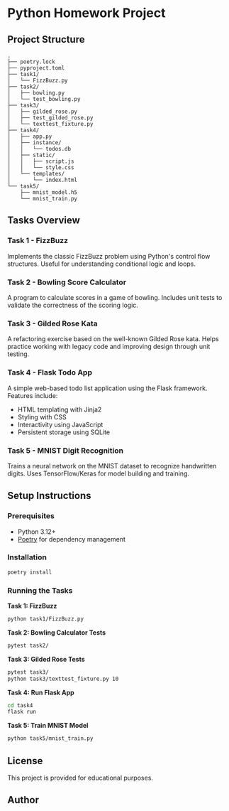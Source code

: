 # Python Homework Project


## Project Structure

```
.
├── poetry.lock
├── pyproject.toml
├── task1/
│   └── FizzBuzz.py
├── task2/
│   ├── bowling.py
│   └── test_bowling.py
├── task3/
│   ├── gilded_rose.py
│   ├── test_gilded_rose.py
│   └── texttest_fixture.py
├── task4/
│   ├── app.py
│   ├── instance/
│   │   └── todos.db
│   ├── static/
│   │   ├── script.js
│   │   └── style.css
│   └── templates/
│       └── index.html
└── task5/
    ├── mnist_model.h5
    └── mnist_train.py
```

## Tasks Overview

### Task 1 - FizzBuzz

Implements the classic FizzBuzz problem using Python's control flow structures. Useful for understanding conditional logic and loops.

### Task 2 - Bowling Score Calculator

A program to calculate scores in a game of bowling. Includes unit tests to validate the correctness of the scoring logic.

### Task 3 - Gilded Rose Kata

A refactoring exercise based on the well-known Gilded Rose kata. Helps practice working with legacy code and improving design through unit testing.

### Task 4 - Flask Todo App

A simple web-based todo list application using the Flask framework. Features include:

* HTML templating with Jinja2
* Styling with CSS
* Interactivity using JavaScript
* Persistent storage using SQLite

### Task 5 - MNIST Digit Recognition

Trains a neural network on the MNIST dataset to recognize handwritten digits. Uses TensorFlow/Keras for model building and training.

## Setup Instructions

### Prerequisites

* Python 3.12+
* [Poetry](https://python-poetry.org/) for dependency management

### Installation

```bash
poetry install
```

### Running the Tasks

**Task 1: FizzBuzz**

```bash
python task1/FizzBuzz.py
```

**Task 2: Bowling Calculator Tests**

```bash
pytest task2/
```

**Task 3: Gilded Rose Tests**

```bash
pytest task3/
python task3/texttest_fixture.py 10
```

**Task 4: Run Flask App**

```bash
cd task4
flask run
```

**Task 5: Train MNIST Model**

```bash
python task5/mnist_train.py
```

## License

This project is provided for educational purposes.

## Author


